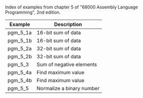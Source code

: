 Index of examples from chapter 5 of "68000 Assembly Language
Programming", 2nd edition.

| Example  | Description               |
| -------- | ------------------------- |
| pgm_5_1a | 16-bit sum of data        |
| pgm_5_1b | 16-bit sum of data        |
| pgm_5_2a | 32-bit sum of data        |
| pgm_5_2b | 32-bit sum of data        |
| pgm_5_3  | Sum of negative elements  |
| pgm_5_4a | Find maximum value        |
| pgm_5_4b | Find maximum value        |
| pgm_5_5  | Normalize a binary number |
